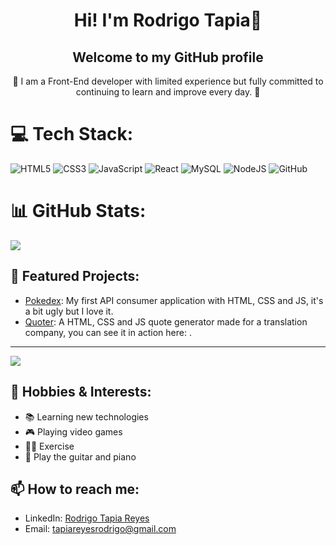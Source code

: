 <h1 align="center">Hi! I'm Rodrigo Tapia🤘</h1>
<h2 align="center">Welcome to my GitHub profile</h2>

<p align="center">🌱 I am a Front-End developer with limited experience but fully committed to continuing to learn and improve every day. 🌱</p>

# 💻 Tech Stack:
![HTML5](https://img.shields.io/badge/html5-%23E34F26.svg?style=for-the-badge&logo=html5&logoColor=white) ![CSS3](https://img.shields.io/badge/css3-%231572B6.svg?style=for-the-badge&logo=css3&logoColor=white) ![JavaScript](https://img.shields.io/badge/javascript-%23323330.svg?style=for-the-badge&logo=javascript&logoColor=%23F7DF1E) ![React](https://img.shields.io/badge/react-%2320232a.svg?style=for-the-badge&logo=react&logoColor=%2361DAFB) ![MySQL](https://img.shields.io/badge/mysql-4479A1.svg?style=for-the-badge&logo=mysql&logoColor=white) ![NodeJS](https://img.shields.io/badge/node.js-6DA55F?style=for-the-badge&logo=node.js&logoColor=white) ![GitHub](https://img.shields.io/badge/github-%23121011.svg?style=for-the-badge&logo=github&logoColor=white)

# 📊 GitHub Stats:
![](https://github-readme-stats.vercel.app/api/top-langs/?username=rod641916&theme=dark&hide_border=false&include_all_commits=true&count_private=true&layout=compact)

## 🚀 Featured Projects:
- [Pokedex](https://github.com/rod641916/Front-end-JS): My first API consumer application with HTML, CSS and JS, it's a bit ugly but I love it.
- [Quoter](https://github.com/rod641916/Front-end-JS): A HTML, CSS and JS quote generator made for a translation company, you can see it in action here:  .

---
[![](https://visitcount.itsvg.in/api?id=rod641916&icon=7&color=3)](https://visitcount.itsvg.in)

## 🎨 Hobbies & Interests:
- 📚 Learning new technologies
- 🎮 Playing video games
- 🏃‍♂️ Exercise
- 🎸 Play the guitar and piano

## 📫 How to reach me:
- LinkedIn: [Rodrigo Tapia Reyes](https://www.linkedin.com/in/rodrigotapiareyes/)
- Email: [tapiareyesrodrigo@gmail.com](mailto:tapiareyesrodrigo@gmail.com)

<!-- Proudly created with GPRM ( https://gprm.itsvg.in ) -->

<!-- Proudly created with GPRM ( https://gprm.itsvg.in ) -->
<!--
**rod641916/rod641916** is a ✨ _special_ ✨ repository because its `README.md` (this file) appears on your GitHub profile.

Here are some ideas to get you started:

- 🔭 I’m currently working on ...
- 🌱 I’m currently learning ...
- 👯 I’m looking to collaborate on ...
- 🤔 I’m looking for help with ...
- 💬 Ask me about ...
- 📫 How to reach me: ...
- 😄 Pronouns: ...
- ⚡ Fun fact: ...
-->
